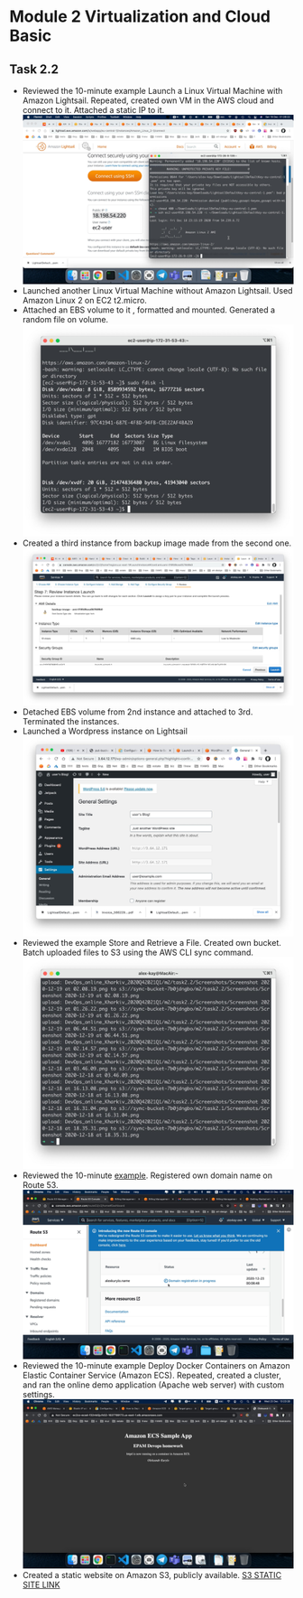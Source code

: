 # Module 2 Virtualization and Cloud Basic

## Task 2.2

* Reviewed the 10-minute example Launch a Linux Virtual Machine with Amazon Lightsail.
Repeated, created own VM in the AWS cloud and connect to it. Attached a static IP to it.
![Screenshot 1](https://github.com/alex-kay/DevOps_online_Kharkiv_2020Q42021Q1/blob/52f7eac1741bfdbfe404307e0c2934c9149015d7/m2/task2.2/Screenshots/Screenshot%202020-12-19%20at%2001.26.22.jpg)
* Launched another Linux Virtual Machine without Amazon Lightsail. Used Amazon Linux 2 on EC2 t2.micro.
* Attached an EBS volume to it , formatted and mounted. Generated a random file on volume.
![Screenshot 2](https://github.com/alex-kay/DevOps_online_Kharkiv_2020Q42021Q1/blob/52f7eac1741bfdbfe404307e0c2934c9149015d7/m2/task2.2/Screenshots/Screenshot%202020-12-19%20at%2002.08.19.jpg)
* Created a third instance from backup image made from the second one.
![Screenshot 3](https://github.com/alex-kay/DevOps_online_Kharkiv_2020Q42021Q1/blob/52f7eac1741bfdbfe404307e0c2934c9149015d7/m2/task2.2/Screenshots/Screenshot%202020-12-19%20at%2002.14.57.jpg)
* Detached EBS volume from 2nd instance and attached to 3rd. Terminated the instances.
* Launched a Wordpress instance on Lightsail
![Screenshot 4](https://github.com/alex-kay/DevOps_online_Kharkiv_2020Q42021Q1/blob/52f7eac1741bfdbfe404307e0c2934c9149015d7/m2/task2.2/Screenshots/Screenshot%202020-12-19%20at%2006.44.51.jpg)
* Reviewed the example Store and Retrieve a File. Created own bucket. Batch uploaded files to S3 using the AWS CLI sync command.
![Screenshot 5](https://github.com/alex-kay/DevOps_online_Kharkiv_2020Q42021Q1/blob/52f7eac1741bfdbfe404307e0c2934c9149015d7/m2/task2.2/Screenshots/Screenshot%202020-12-19%20at%2006.53.36.jpg)
* Reviewed the 10-minute [example](https://aws.amazon.com/getting-started/hands-on/get-a-domain/). Registered own domain name on Route 53.
![Screenshot 6](https://github.com/alex-kay/DevOps_online_Kharkiv_2020Q42021Q1/blob/52f7eac1741bfdbfe404307e0c2934c9149015d7/m2/task2.2/Screenshots/Screenshot%202020-12-23%20at%2000.12.15.jpg)
* Reviewed the 10-minute example Deploy Docker Containers on Amazon Elastic
Container Service (Amazon ECS). Repeated, created a cluster, and ran the online demo
application (Apache web server) with custom settings.
![Screenshot 7](https://github.com/alex-kay/DevOps_online_Kharkiv_2020Q42021Q1/blob/52f7eac1741bfdbfe404307e0c2934c9149015d7/m2/task2.2/Screenshots/Screenshot%202020-12-23%20at%2013.23.28.jpg)
* Created a static website on Amazon S3, publicly available. [S3 STATIC SITE LINK](http://alexkurylo.name.s3-website-us-east-1.amazonaws.com/)
